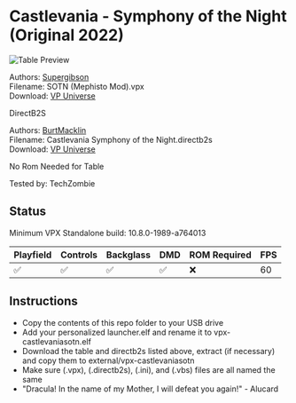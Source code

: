 # Castlevania - Symphony of the Night (Original 2022)

![Table Preview](https://vpuniverse.com/screenshots/monthly_2022_09/sotn_screenshot.jpg.b87c9a81ae4d0a40030f96e70a605476.jpg)

Authors: [Supergibson](https://vpuniverse.com/profile/48714-supergibson/)  
Filename: SOTN (Mephisto Mod).vpx  
Download: [VP Universe](https://vpuniverse.com/files/file/11454-sotn-mephisto-mod/)

DirectB2S

Authors: [BurtMacklin](https://vpuniverse.com/profile/39250-burtmacklin/)  
Filename: Castlevania Symphony of the Night.directb2s  
Download: [VP Universe](https://vpuniverse.com/files/file/11462-castlevania-symphony-of-the-night-backglass/)

No Rom Needed for Table

Tested by: TechZombie

## Status 

Minimum VPX Standalone build: 10.8.0-1989-a764013

| Playfield | Controls | Backglass | DMD | ROM Required | FPS | 
|-----------|----------|-----------|-----|--------------|-----|
| :white_check_mark: | :white_check_mark: | :white_check_mark: | :white_check_mark: | :x: | 60 |

## Instructions

- Copy the contents of this repo folder to your USB drive
- Add your personalized launcher.elf and rename it to vpx-castlevaniasotn.elf
- Download the table and directb2s listed above, extract (if necessary) and copy them to external/vpx-castlevaniasotn
- Make sure (.vpx), (.directb2s), (.ini), and (.vbs) files are all named the same
- "Dracula! In the name of my Mother, I will defeat you again!" - Alucard
